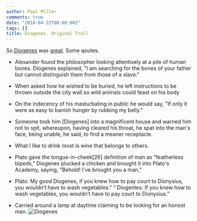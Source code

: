 ```yaml
---
author: Paul Miller
comments: true
date: "2018-04-22T00:00:00Z"
tags: []
title: Diogenes. Original Troll
---
```


So [Diogenes](https://en.wikipedia.org/wiki/Diogenes) was [great](https://existentialcomics.com/comic/219).  Some qoutes. 

 - Alexander found the philosopher looking attentively at a pile of human bones. Diogenes explained, "I am searching for the bones of your father but cannot distinguish them from those of a slave."

 - When asked how he wished to be buried, he left instructions to be thrown outside the city wall so wild animals could feast on his body

 - On the indecency of his masturbating in public he would say, "If only it were as easy to banish hunger by rubbing my belly."

 - Someone took him [Diogenes] into a magnificent house and warned him not to spit, whereupon, having cleared his throat, he spat into the man's face, being unable, he said, to find a meaner receptacle.

 -  What I like to drink most is wine that belongs to others. 

-  Plato gave the tongue-in-cheek[26] definition of man as "featherless bipeds," Diogenes plucked a chicken and brought it into Plato's Academy, saying, "Behold! I've brought you a man,"


 - Plato: My good Diogenes, if you knew how to pay court to Dionysius, you wouldn’t have to wash vegetables.” “
   Diogentes: If you knew how to wash vegetables, you wouldn’t have to pay court to Dionysius.”

- Carried around a lamp at daytime claiming to be looking for an honest man. 
  ![Diogenes](https://upload.wikimedia.org/wikipedia/commons/b/b6/Diogenes_looking_for_a_man_-_attributed_to_JHW_Tischbein.jpg)
